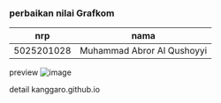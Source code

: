 ### perbaikan nilai Grafkom

nrp | nama
-|-
5025201028 | Muhammad Abror Al Qushoyyi

preview
![image](https://user-images.githubusercontent.com/90663373/210076960-531dfc7b-7397-47d7-ae61-d6acd8256832.png)

detail
kanggaro.github.io
